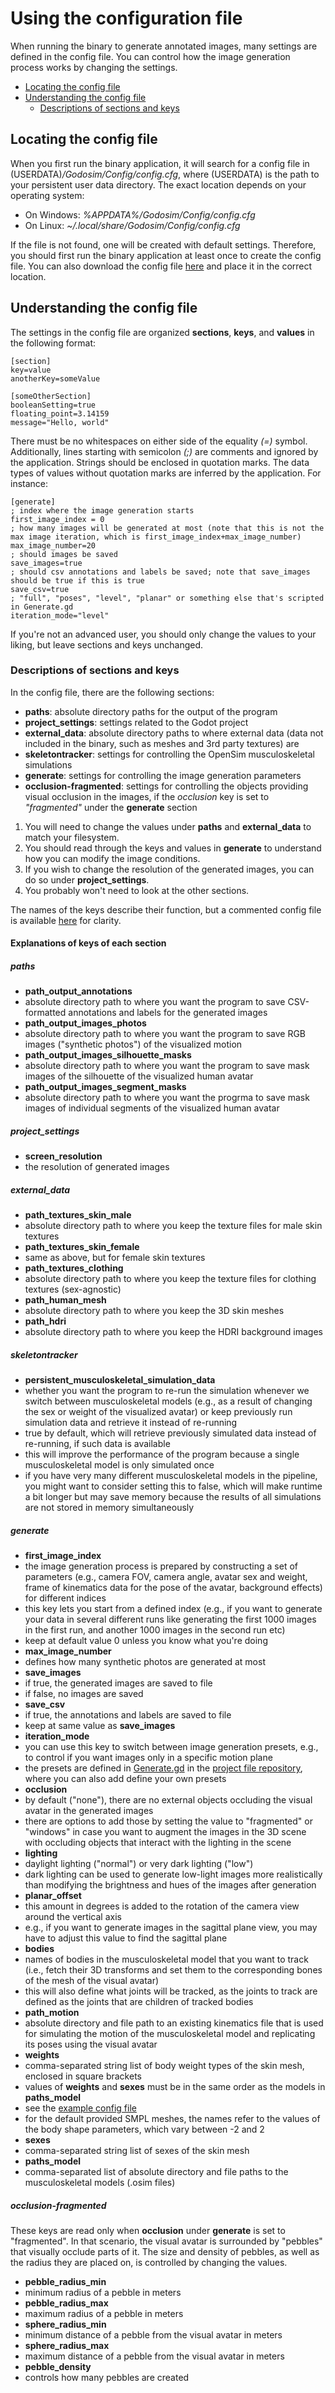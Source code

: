 # Using the configuration file

When running the binary to generate annotated images, many settings are defined in the config file. You can control how the image generation process works by changing the settings.

- [Locating the config file](#locating-the-config-file)
- [Understanding the config file](#understanding-the-config-file)
  * [Descriptions of sections and keys](#descriptions-of-sections-and-keys)
<!-- toc -->


## Locating the config file

When you first run the binary application, it will search for a config file in (USERDATA)*/Godosim/Config/config.cfg*, where (USERDATA) is the path to your persistent user data directory. The exact location depends on your operating system:
- On Windows: *%APPDATA%/Godosim/Config/config.cfg*
- On Linux: *~/.local/share/Godosim/Config/config.cfg*

If the file is not found, one will be created with default settings. Therefore, you should first run the binary application at least once to create the config file. You can also download the config file [here](/misc/config.cfg) and place it in the correct location.

## Understanding the config file
The settings in the config file are organized **sections**, **keys**, and **values** in the following format:
```
[section]
key=value
anotherKey=someValue

[someOtherSection]
booleanSetting=true
floating_point=3.14159
message="Hello, world"
```

There must be no whitespaces on either side of the equality *(=)* symbol. Additionally, lines starting with semicolon *(;)* are comments and ignored by the application.
Strings should be enclosed in quotation marks. The data types of values without quotation marks are inferred by the application.
For instance:
```
[generate]
; index where the image generation starts
first_image_index = 0
; how many images will be generated at most (note that this is not the max image iteration, which is first_image_index+max_image_number)
max_image_number=20
; should images be saved
save_images=true
; should csv annotations and labels be saved; note that save_images should be true if this is true
save_csv=true
; "full", "poses", "level", "planar" or something else that's scripted in Generate.gd
iteration_mode="level"
```

If you're not an advanced user, you should only change the values to your liking, but leave sections and keys unchanged.

### Descriptions of sections and keys

In the config file, there are the following sections:
- **paths**: absolute directory paths for the output of the program
- **project_settings**: settings related to the Godot project
- **external_data**: absolute directory paths to where external data (data not included in the binary, such as meshes and 3rd party textures) are
- **skeletontracker**: settings for controlling the OpenSim musculoskeletal simulations
- **generate**: settings for controlling the image generation parameters
- **occlusion-fragmented**: settings for controlling the objects providing visual occlusion in the images, if the *occlusion* key is set to *"fragmented"* under the **generate** section

1. You will need to change the values under **paths** and **external_data** to match your filesystem.
2. You should read through the keys and values in **generate** to understand how you can modify the image conditions.
3. If you wish to change the resolution of the generated images, you can do so under **project_settings**.
4. You probably won't need to look at the other sections.

The names of the keys describe their function, but a commented config file is available [here](/misc/config.cfg) for clarity.

#### Explanations of keys of each section

##### paths
- **path_output_annotations**
 - absolute directory path to where you want the program to save CSV-formatted annotations and labels for the generated images
- **path_output_images_photos**
 - absolute directory path to where you want the program to save RGB images ("synthetic photos") of the visualized motion
- **path_output_images_silhouette_masks**
 - absolute directory path to where you want the program to save mask images of the silhouette of the visualized human avatar
- **path_output_images_segment_masks**
 - absolute directory path to where you want the progrma to save mask images of individual segments of the visualized human avatar

##### project_settings
- **screen_resolution**
 - the resolution of generated images

##### external_data
- **path_textures_skin_male**
 - absolute directory path to where you keep the texture files for male skin textures
- **path_textures_skin_female**
 - same as above, but for female skin textures
- **path_textures_clothing**
 - absolute directory path to where you keep the texture files for clothing textures (sex-agnostic)
- **path_human_mesh**
 - absolute directory path to where you keep the 3D skin meshes
- **path_hdri**
 - absolute directory path to where you keep the HDRI background images

##### skeletontracker
- **persistent_musculoskeletal_simulation_data**
 - whether you want the program to re-run the simulation whenever we switch between musculoskeletal models (e.g., as a result of changing the sex or weight of the visualized avatar) or keep previously run simulation data and retrieve it instead of re-running
 - true by default, which will retrieve previously simulated data instead of re-running, if such data is available
  - this will improve the performance of the program because a single musculoskeletal model is only simulated once
  - if you have very many different musculoskeletal models in the pipeline, you might want to consider setting this to false, which will make runtime a bit longer but may save memory because the results of all simulations are not stored in memory simultaneously

##### generate
- **first_image_index**
 - the image generation process is prepared by constructing a set of parameters (e.g., camera FOV, camera angle, avatar sex and weight, frame of kinematics data for the pose of the avatar, background effects) for different indices
 - this key lets you start from a defined index (e.g., if you want to generate your data in several different runs like generating the first 1000 images in the first run, and another 1000 images in the second run etc)
 - keep at default value 0 unless you know what you're doing
- **max_image_number**
 - defines how many synthetic photos are generated at most
- **save_images**
 - if true, the generated images are saved to file
 - if false, no images are saved
- **save_csv**
 - if true, the annotations and labels are saved to file
 - keep at same value as **save_images**
- **iteration_mode**
 - you can use this key to switch between image generation presets, e.g., to control if you want images only in a specific motion plane
 - the presets are defined in [Generate.gd](https://github.com/jerela/godosim-project-files) in the [project file repository](https://github.com/jerela/godosim-project-files), where you can also add define your own presets
- **occlusion**
 - by default ("none"), there are no external objects occluding the visual avatar in the generated images
 - there are options to add those by setting the value to "fragmented" or "windows" in case you want to augment the images in the 3D scene with occluding objects that interact with the lighting in the scene
- **lighting**
 - daylight lighting ("normal") or very dark lighting ("low")
 - dark lighting can be used to generate low-light images more realistically than modifying the brightness and hues of the images after generation
- **planar_offset**
 - this amount in degrees is added to the rotation of the camera view around the vertical axis
 - e.g., if you want to generate images in the sagittal plane view, you may have to adjust this value to find the sagittal plane
- **bodies**
 - names of bodies in the musculoskeletal model that you want to track (i.e., fetch their 3D transforms and set them to the corresponding bones of the mesh of the visual avatar)
 - this will also define what joints will be tracked, as the joints to track are defined as the joints that are children of tracked bodies
- **path_motion**
 - absolute directory and file path to an existing kinematics file that is used for simulating the motion of the musculoskeletal model and replicating its poses using the visual avatar
- **weights**
 - comma-separated string list of body weight types of the skin mesh, enclosed in square brackets
  - values of **weights** and **sexes** must be in the same order as the models in **paths_model**
   - see the [example config file](/misc/config.cfg)
 - for the default provided SMPL meshes, the names refer to the values of the body shape parameters, which vary between -2 and 2
- **sexes**
 - comma-separated string list of sexes of the skin mesh
- **paths_model**
 - comma-separated list of absolute directory and file paths to the musculoskeletal models (.osim files)

##### occlusion-fragmented

These keys are read only when **occlusion** under **generate** is set to "fragmented". In that scenario, the visual avatar is surrounded by "pebbles" that visually occlude parts of it. The size and density of pebbles, as well as the radius they are placed on, is controlled by changing the values.

- **pebble_radius_min**
 - minimum radius of a pebble in meters
- **pebble_radius_max**
 - maximum radius of a pebble in meters
- **sphere_radius_min**
 - minimum distance of a pebble from the visual avatar in meters
- **sphere_radius_max**
 - maximum distance of a pebble from the visual avatar in meters
- **pebble_density**
 - controls how many pebbles are created
